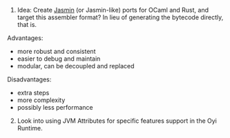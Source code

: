 1. Idea: Create [Jasmin](https://jasmin.sourceforge.net/) (or Jasmin-like) ports for OCaml and Rust, and target this assembler format? In lieu of generating the bytecode directly, that is.
  
Advantages:
  - more robust and consistent
  - easier to debug and maintain
  - modular, can be decoupled and replaced

Disadvantages:
  - extra steps
  - more complexity
  - possibly less performance

2. Look into using JVM Attributes for specific features support in the Oyi Runtime.
